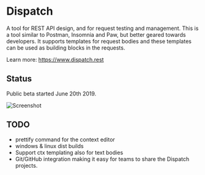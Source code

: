 # Dispatch

A tool for REST API design, and for request testing and management. This is a tool similar to Postman, Insomnia and Paw, but better geared towards developers. It supports templates for request bodies and these templates can be used as building blocks in the requests.

Learn more: https://www.dispatch.rest

## Status

Public beta started June 20th 2019.

![Screenshot](https://i.imgur.com/7AHNyCT.png)

## TODO

- prettify command for the context editor
- windows & linux dist builds
- Support ctx templating also for text bodies
- Git/GitHub integration making it easy for teams to share the Dispatch projects.
